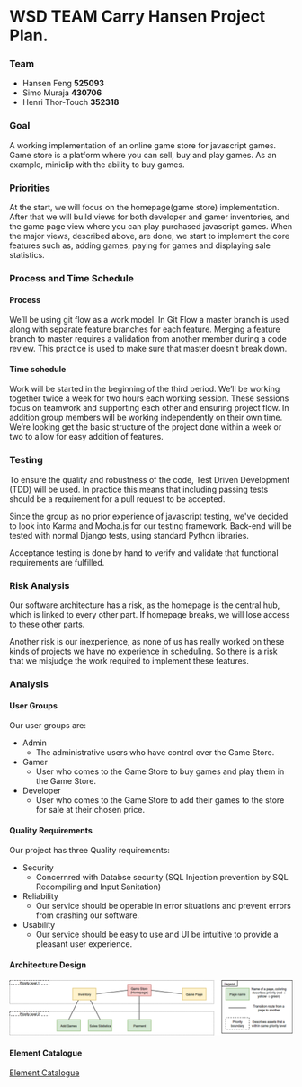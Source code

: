 # WSD TEAM Carry Hansen Project Plan.
 
### Team
* Hansen Feng **525093**
* Simo Muraja **430706**
* Henri Thor-Touch **352318**
 
### Goal
A working implementation of an online game store for javascript games.
Game store is a platform where you can sell, buy and play games.
As an example, miniclip with the ability to buy games. 

### Priorities
At the start, we will focus on the homepage(game store) implementation. 
After that we will build views for both developer and gamer inventories, and the game page view where you can play purchased javascript games. When the major views, described above, are done, we start to implement the core features such as, adding games, paying for games and displaying sale statistics.

### Process and Time Schedule
#### Process
We’ll be using git flow as a work model. In Git Flow a master branch is used along with separate feature branches for each feature. Merging a feature branch to master requires a validation from another member during a code review. This practice is used to make sure that master doesn’t break down.
#### Time schedule
Work will be started in the beginning of the third period. We’ll be working together twice a week for two hours each working session. These sessions focus on teamwork and supporting each other and ensuring project flow. In addition group members will be working independently on their own time. We’re looking get the basic structure of the project done within a week or two to allow for easy addition of features.

### Testing
To ensure the quality and robustness of the code, Test Driven Development (TDD) will be used. In practice this means that including passing tests should be a requirement for a pull request to be accepted.

Since the group as no prior experience of javascript testing, we've decided to look into Karma and Mocha.js for our testing framework. Back-end will be tested with normal Django tests, using standard Python libraries.

Acceptance testing is done by hand to verify and validate that functional requirements are fulfilled.

### Risk Analysis
Our software architecture has a risk, as the homepage is the central hub, which is linked to every other part. If homepage breaks, we will lose access to these other parts.

Another risk is our inexperience, as none of us has really worked on these kinds of projects we have no experience in scheduling. So there is a risk that we misjudge the work required to implement these features.

### Analysis
#### User Groups
Our user groups are:
* Admin
  * The administrative users who have control over the Game Store.
* Gamer
  * User who comes to the Game Store to buy games and play them in the Game Store.
* Developer
  * User who comes to the Game Store to add their games to the store for sale at their chosen price.

#### Quality Requirements
Our project has three Quality requirements:
* Security
  * Concernred with Databse security (SQL Injection prevention by SQL Recompiling and Input Sanitation)
* Reliability
  * Our service should be operable in error situations and prevent errors from crashing our software.
* Usability
  * Our service should be easy to use and UI be intuitive to provide a pleasant user experience.

#### Architecture Design
![Architecture Design](./architecture.png)

#### Element Catalogue
[Element Catalogue](./element_catalogue.pdf)
